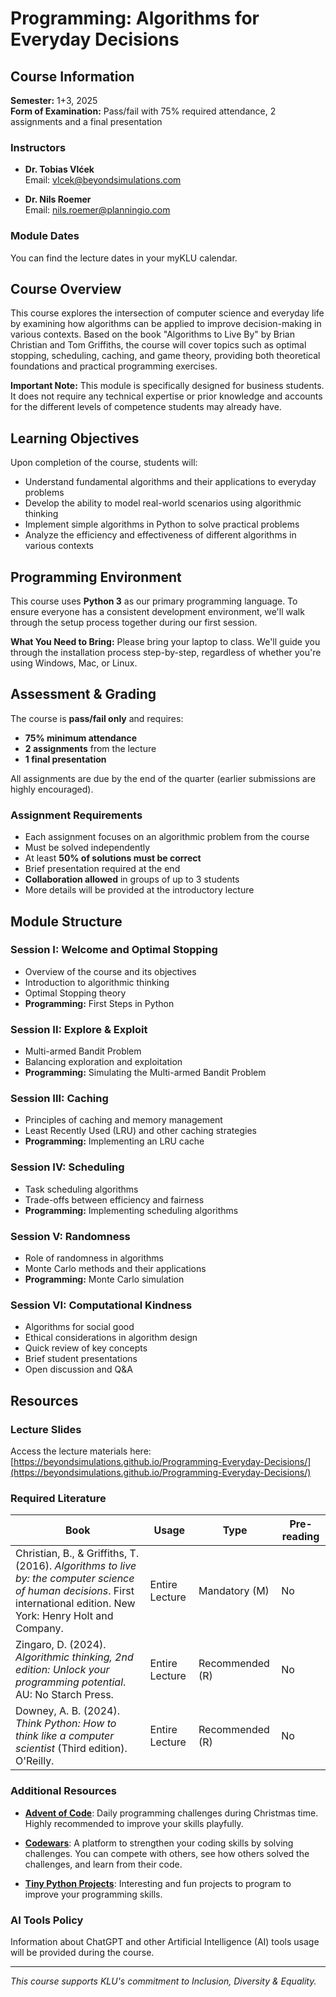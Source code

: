 # Programming: Algorithms for Everyday Decisions

## Course Information

**Semester:** 1+3, 2025  
**Form of Examination:** Pass/fail with 75% required attendance, 2 assignments and a final presentation

### Instructors

- **Dr. Tobias Vlćek**  
  Email: vlcek@beyondsimulations.com

- **Dr. Nils Roemer**  
  Email: nils.roemer@planningio.com

### Module Dates

You can find the lecture dates in your myKLU calendar.

## Course Overview

This course explores the intersection of computer science and everyday life by examining how algorithms can be applied to improve decision-making in various contexts. Based on the book "Algorithms to Live By" by Brian Christian and Tom Griffiths, the course will cover topics such as optimal stopping, scheduling, caching, and game theory, providing both theoretical foundations and practical programming exercises.

**Important Note:** This module is specifically designed for business students. It does not require any technical expertise or prior knowledge and accounts for the different levels of competence students may already have.

## Learning Objectives

Upon completion of the course, students will:

- Understand fundamental algorithms and their applications to everyday problems
- Develop the ability to model real-world scenarios using algorithmic thinking
- Implement simple algorithms in Python to solve practical problems
- Analyze the efficiency and effectiveness of different algorithms in various contexts

## Programming Environment

This course uses **Python 3** as our primary programming language. To ensure everyone has a consistent development environment, we'll walk through the setup process together during our first session.

**What You Need to Bring:** Please bring your laptop to class. We'll guide you through the installation process step-by-step, regardless of whether you're using Windows, Mac, or Linux.

## Assessment & Grading

The course is **pass/fail only** and requires:

- **75% minimum attendance**
- **2 assignments** from the lecture
- **1 final presentation**

All assignments are due by the end of the quarter (earlier submissions are highly encouraged).

### Assignment Requirements

- Each assignment focuses on an algorithmic problem from the course
- Must be solved independently
- At least **50% of solutions must be correct**
- Brief presentation required at the end
- **Collaboration allowed** in groups of up to 3 students
- More details will be provided at the introductory lecture

## Module Structure

### Session I: Welcome and Optimal Stopping
- Overview of the course and its objectives
- Introduction to algorithmic thinking
- Optimal Stopping theory
- **Programming:** First Steps in Python

### Session II: Explore & Exploit
- Multi-armed Bandit Problem
- Balancing exploration and exploitation
- **Programming:** Simulating the Multi-armed Bandit Problem

### Session III: Caching
- Principles of caching and memory management
- Least Recently Used (LRU) and other caching strategies
- **Programming:** Implementing an LRU cache

### Session IV: Scheduling
- Task scheduling algorithms
- Trade-offs between efficiency and fairness
- **Programming:** Implementing scheduling algorithms

### Session V: Randomness
- Role of randomness in algorithms
- Monte Carlo methods and their applications
- **Programming:** Monte Carlo simulation

### Session VI: Computational Kindness
- Algorithms for social good
- Ethical considerations in algorithm design
- Quick review of key concepts
- Brief student presentations
- Open discussion and Q&A

## Resources

### Lecture Slides

Access the lecture materials here: [https://beyondsimulations.github.io/Programming-Everyday-Decisions/](https://beyondsimulations.github.io/Programming-Everyday-Decisions/)

### Required Literature

| Book | Usage | Type | Pre-reading |
|------|-------|------|-------------|
| Christian, B., & Griffiths, T. (2016). *Algorithms to live by: the computer science of human decisions*. First international edition. New York: Henry Holt and Company. | Entire Lecture | Mandatory (M) | No |
| Zingaro, D. (2024). *Algorithmic thinking, 2nd edition: Unlock your programming potential*. AU: No Starch Press. | Entire Lecture | Recommended (R) | No |
| Downey, A. B. (2024). *Think Python: How to think like a computer scientist* (Third edition). O'Reilly. | Entire Lecture | Recommended (R) | No |

### Additional Resources

- **[Advent of Code](https://adventofcode.com/)**: Daily programming challenges during Christmas time. Highly recommended to improve your skills playfully.

- **[Codewars](https://codewars.com/)**: A platform to strengthen your coding skills by solving challenges. You can compete with others, see how others solved the challenges, and learn from their code.

- **[Tiny Python Projects](http://tinypythonprojects.com/)**: Interesting and fun projects to program to improve your programming skills.

### AI Tools Policy

Information about ChatGPT and other Artificial Intelligence (AI) tools usage will be provided during the course.

---

*This course supports KLU's commitment to Inclusion, Diversity & Equality.*